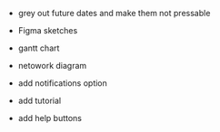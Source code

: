 - grey out future dates and make them not pressable

- Figma sketches 
- gantt chart 
- netowork diagram 

- add notifications option
- add tutorial 
- add help buttons 
